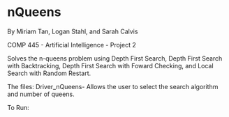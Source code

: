 # nQueens
By Miriam Tan, Logan Stahl, and Sarah Calvis

COMP 445 - Artificial Intelligence - Project 2

Solves the n-queens problem using Depth First Search, Depth First Search with Backtracking, Depth First Search with Foward Checking, and Local Search with Random Restart.

The files:
Driver_nQueens- Allows the user to select the search algorithm and number of queens.



To Run:

